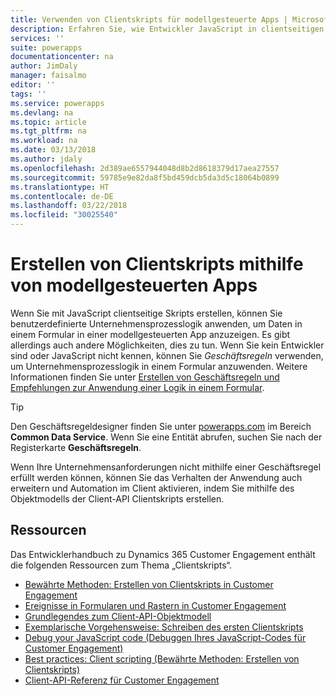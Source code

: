 ```yaml
---
title: Verwenden von Clientskripts für modellgesteuerte Apps | Microsoft-Dokumentation
description: Erfahren Sie, wie Entwickler JavaScript in clientseitigen Skripts und modellgesteuerten Apps verwenden können
services: ''
suite: powerapps
documentationcenter: na
author: JimDaly
manager: faisalmo
editor: ''
tags: ''
ms.service: powerapps
ms.devlang: na
ms.topic: article
ms.tgt_pltfrm: na
ms.workload: na
ms.date: 03/13/2018
ms.author: jdaly
ms.openlocfilehash: 2d389ae6557944048d8b2d8618379d17aea27557
ms.sourcegitcommit: 59785e9e82da8f5bd459dcb5da3d5c18064b0899
ms.translationtype: HT
ms.contentlocale: de-DE
ms.lasthandoff: 03/22/2018
ms.locfileid: "30025540"
---
```

# <a name="client-scripting-with-model-driven-apps"></a>Erstellen von Clientskripts mithilfe von modellgesteuerten Apps

Wenn Sie mit JavaScript clientseitige Skripts erstellen, können Sie benutzerdefinierte Unternehmensprozesslogik anwenden, um Daten in einem Formular in einer modellgesteuerten App anzuzeigen. Es gibt allerdings auch andere Möglichkeiten, dies zu tun. Wenn Sie kein Entwickler sind oder JavaScript nicht kennen, können Sie *Geschäftsregeln* verwenden, um Unternehmensprozesslogik in einem Formular anzuwenden. Weitere Informationen finden Sie unter [Erstellen von Geschäftsregeln und Empfehlungen zur Anwendung einer Logik in einem Formular](/dynamics365/customer-engagement/customize/create-business-rules-recommendations-apply-logic-form).

> [!TIP]
> Den Geschäftsregeldesigner finden Sie unter [powerapps.com](http://web.powerapps.com) im Bereich **Common Data Service**. Wenn Sie eine Entität abrufen, suchen Sie nach der Registerkarte **Geschäftsregeln**.

Wenn Ihre Unternehmensanforderungen nicht mithilfe einer Geschäftsregel erfüllt werden können, können Sie das Verhalten der Anwendung auch erweitern und Automation im Client aktivieren, indem Sie mithilfe des Objektmodells der Client-API Clientskripts erstellen.

## <a name="resources"></a>Ressourcen

Das Entwicklerhandbuch zu Dynamics 365 Customer Engagement enthält die folgenden Ressourcen zum Thema „Clientskripts“.

- [Bewährte Methoden: Erstellen von Clientskripts in Customer Engagement](/dynamics365/customer-engagement/developer/clientapi/client-scripting)
- [Ereignisse in Formularen und Rastern in Customer Engagement](/dynamics365/customer-engagement/developer/clientapi/events-forms-grids)
- [Grundlegendes zum Client-API-Objektmodell](/dynamics365/customer-engagement/developer/clientapi/understand-clientapi-object-model)
- [Exemplarische Vorgehensweise: Schreiben des ersten Clientskripts](/dynamics365/customer-engagement/developer/clientapi/walkthrough-write-your-first-client-script)
- [Debug your JavaScript code (Debuggen Ihres JavaScript-Codes für Customer Engagement)](/dynamics365/customer-engagement/developer/clientapi/debug-javascript-code)
- [Best practices: Client scripting (Bewährte Methoden: Erstellen von Clientskripts)](/dynamics365/customer-engagement/developer/clientapi/client-scripting-best-practices)
- [Client-API-Referenz für Customer Engagement](/dynamics365/customer-engagement/developer/clientapi/reference)

